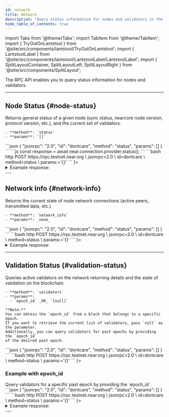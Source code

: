 ```yaml
---
id: network
title: Network
description: "Query status information for nodes and validators in the NEAR network, including node status, network info, and validation status."
hide_table_of_contents: true
---
```


import Tabs from '@theme/Tabs';
import TabItem from '@theme/TabItem';
import { TryOutOnLantstool } from '@site/src/components/lantstool/TryOutOnLantstool';
import { LantstoolLabel } from '@site/src/components/lantstool/LantstoolLabel/LantstoolLabel';
import { SplitLayoutContainer, SplitLayoutLeft, SplitLayoutRight } from '@site/src/components/SplitLayout';

The RPC API enables you to query status information for nodes and validators.

---

## Node Status {#node-status}

<SplitLayoutContainer>
  <SplitLayoutLeft title="Description">
    Returns general status of a given node (sync status, nearcore node version,
    protocol version, etc.), and the current set of validators.

    - **method**: `status`
    - **params**: `[]`
  </SplitLayoutLeft>
  <SplitLayoutRight title="Example">
    <Tabs groupId="code-tabs">
      <TabItem value="json" label="JSON" default>
        ```json
        {
          "jsonrpc": "2.0",
          "id": "dontcare",
          "method": "status",
          "params": []
        }
        ```
      </TabItem>
      <TabItem value="js" label="JavaScript">
        ```js
        const response = await near.connection.provider.status();
        ```
      </TabItem>
      <TabItem value="http" label="HTTPie">
        ```bash
        http POST https://rpc.testnet.near.org \
          jsonrpc=2.0 \
          id=dontcare \
          method=status \
          params:='{}'
        ```
      </TabItem>
      <TabItem value="Lantstool" label={<LantstoolLabel />}>
        <TryOutOnLantstool path="docs/5.api/rpc/network/get-node-status.json" />
      </TabItem>
    </Tabs>
  </SplitLayoutRight>
</SplitLayoutContainer>

<details>
  <summary>Example response: </summary>
  
</details>
---

## Network Info {#network-info}

<SplitLayoutContainer>
  <SplitLayoutLeft title="Description">
    Returns the current state of node network connections (active peers, transmitted data, etc.)

    - **method**: `network_info`
    - **params**: _none_
  </SplitLayoutLeft>
  <SplitLayoutRight title="Example">
    <Tabs groupId="code-tabs">
      <TabItem value="json" label="JSON" default>
        ```json
        {
          "jsonrpc": "2.0",
          "id": "dontcare",
          "method": "status",
          "params": []
        }
        ```
      </TabItem>
      <TabItem value="http" label="HTTPie">
        ```bash
        http POST https://rpc.testnet.near.org \
          jsonrpc=2.0 \
          id=dontcare \
          method=status \
          params:='{}'
        ```
      </TabItem>
      <TabItem value="Lantstool" label={<LantstoolLabel />}>
        <TryOutOnLantstool path="docs/5.api/rpc/network/get-network-info.json" />
      </TabItem>
    </Tabs>
  </SplitLayoutRight>
</SplitLayoutContainer>

<details>
  <summary>Example response:</summary>
  
</details>

---

## Validation Status {#validation-status}

<SplitLayoutContainer>
  <SplitLayoutLeft title="Description">
    Queries active validators on the network returning details and the state of
    validation on the blockchain.

    - **method**: `validators`
    - **params**:
      - `epoch_id` _OR_ `[null]`

    **Note:**
    You can obtain the `epoch_id` from a block that belongs to a specific epoch.
    If you want to retrieve the current list of validators, pass `null` as the parameter.
    Additionally, you can query validators for past epochs by providing the `epoch_id`
    of the desired past epoch.
  </SplitLayoutLeft>
  <SplitLayoutRight title="Example with null">
    <Tabs groupId="code-tabs">
      <TabItem value="json" label="JSON" default>
        ```json
        {
          "jsonrpc": "2.0",
          "id": "dontcare",
          "method": "status",
          "params": []
        }
        ```
      </TabItem>
      <TabItem value="http" label="HTTPie">
        ```bash
        http POST https://rpc.testnet.near.org \
          jsonrpc=2.0 \
          id=dontcare \
          method=status \
          params:='{}'
        ```
      </TabItem>
      <TabItem value="Lantstool" label={<LantstoolLabel />}>
        <TryOutOnLantstool path="docs/5.api/rpc/network/get-latest-validators.json" />
      </TabItem>
    </Tabs>
  </SplitLayoutRight>
</SplitLayoutContainer>

### Example with epoch_id

<SplitLayoutContainer>
  <SplitLayoutLeft title="Description">
    Query validators for a specific past epoch by providing the `epoch_id`.
  </SplitLayoutLeft>
  <SplitLayoutRight title="Example">
    <Tabs groupId="code-tabs">
      <TabItem value="json" label="JSON" default>
        ```json
        {
          "jsonrpc": "2.0",
          "id": "dontcare",
          "method": "status",
          "params": []
        }
        ```
      </TabItem>
      <TabItem value="http" label="HTTPie">
        ```bash
        http POST https://rpc.testnet.near.org \
          jsonrpc=2.0 \
          id=dontcare \
          method=status \
          params:='{}'
        ```
      </TabItem>
      <TabItem value="Lantstool" label={<LantstoolLabel />}>
        <TryOutOnLantstool path="docs/5.api/rpc/network/get-validators-by-epoch-id.json" />
      </TabItem>
    </Tabs>
  </SplitLayoutRight>
</SplitLayoutContainer>

<details>
  <summary>Example response: </summary>
  
</details>
---
